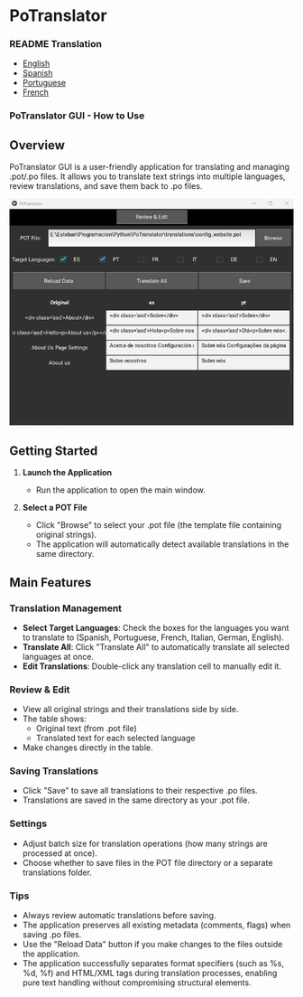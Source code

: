 # PoTranslator 

### README Translation
- [English](README.md)
- [Spanish](README.es.md)
- [Portuguese](README.pt.md)
- [French](README.fr.md)

### PoTranslator GUI - How to Use

## Overview
PoTranslator GUI is a user-friendly application for translating and managing .pot/.po files. It allows you to translate text strings into multiple languages, review translations, and save them back to .po files.

![Translator Graphical Interface](media/image1.png)

## Getting Started

1. **Launch the Application**
   - Run the application to open the main window.

2. **Select a POT File**
   - Click "Browse" to select your .pot file (the template file containing original strings).
   - The application will automatically detect available translations in the same directory.

## Main Features

### Translation Management
- **Select Target Languages**: Check the boxes for the languages you want to translate to (Spanish, Portuguese, French, Italian, German, English).
- **Translate All**: Click "Translate All" to automatically translate all selected languages at once.
- **Edit Translations**: Double-click any translation cell to manually edit it.

### Review & Edit
- View all original strings and their translations side by side.
- The table shows:
  - Original text (from .pot file)
  - Translated text for each selected language
- Make changes directly in the table.

### Saving Translations
- Click "Save" to save all translations to their respective .po files.
- Translations are saved in the same directory as your .pot file.

### Settings
- Adjust batch size for translation operations (how many strings are processed at once).
- Choose whether to save files in the POT file directory or a separate translations folder.

### Tips
- Always review automatic translations before saving.
- The application preserves all existing metadata (comments, flags) when saving .po files.
- Use the "Reload Data" button if you make changes to the files outside the application.
- The application successfully separates format specifiers (such as %s, %d, %f) and HTML/XML tags during translation processes, enabling pure text handling without compromising structural elements.